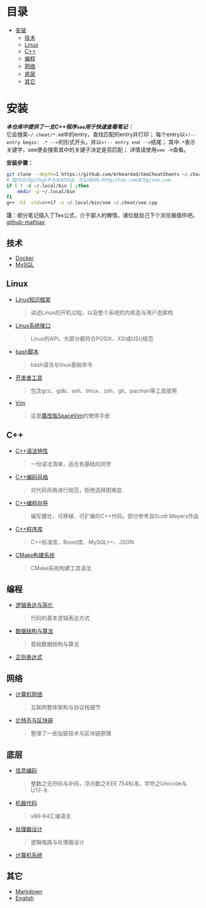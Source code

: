 # 目录
<!-- vim-markdown-toc GFM -->

- [安装](#安装)
  - [技术](#技术)
  - [Linux](#linux)
  - [C++](#c)
  - [编程](#编程)
  - [网络](#网络)
  - [底层](#底层)
  - [其它](#其它)

<!-- vim-markdown-toc -->
# 安装
***本仓库中提供了一支C++程序`see`用于快速查看笔记：***  
它会搜索`~/.cheat/*.md`中的entry，查找匹配的entry并打印；
每个entry以`<!-- entry begin: .* -->`的形式开头，并以`<!-- entry end -->`结尾；
其中`.*`表示关键字，see便会搜索其中的关键子决定是否匹配；
详情请使用`see -h`查看。

**安装步骤：**
```sh
git clone --depth=1 https://github.com/mrbeardad/SeeCheatSheets ~/.cheat
# 国内访问github不太友好的话，可以将URL中的github.com改为gitee.com
if [ ! -d ~/.local/bin ] ;then
    mkdir -p ~/.local/bin
fi
g++ -O3 -std=c++17 -o ~/.local/bin/see ~/.cheat/see.cpp
```

**注**：部分笔记插入了Tex公式，介于鄙人的懒惰，诸位就自己下个浏览器插件吧。
[github-mathjax](https://github.com/orsharir/github-mathjax/issues/24#issuecomment-438140315 "下载ZIP解压后通过浏览器开发者模式安装")

## 技术
* [Docker](docker.md)
* [MySQL](mysql.md)

## Linux
* [Linux知识框架](linux.md)
    > 讲述Linux的开机过程，以及整个系统的内核态与用户态架构
* [Linux系统接口](apue.md)
    > Linux的API，大部分都符合POSIX、XSI或USU规范
* [bash脚本](bash.md)
    > bash语法与linux基础命令
* [开发者工具](devtool.md)
    > 包含gcc、gdb、ssh、tmux、zsh、git、pacman等工具使用
* [Vim](vim.md)
    > 这是[魔改版SpaceVim](https://github.com/mrbeardad/SpaceVim)的使用手册

## C++
* [C++语法特性](cpp.md)
    > 一份语法清单，适合有基础的同学
* [C++编码风格](cppstyle.md)
    > 对代码风格进行规范，拒绝选择困难症
* [C++编程向导](cppguide.md)
    > 编写健壮、可移植、可扩展的C++代码，部分参考自Scott Meyers作品
* [C++程序库](cppman.md)
    > C++标准库、Boost库、MySQL++、JSON
* [CMake构建系统](cmake.md)
    > CMake系统构建工具语法

## 编程
* [逻辑表达与简化](logic.md)
    > 代码的基本逻辑表达方式
* [数据结构与算法](dsaa.md)
    > 基础数据结构与算法
* [正则表达式](regex.md)

## 网络
* [计算机网络](network.md)
    > 互联网整体架构与协议栈细节
* [比特币与区块链](bitcoin.md)
    > 整理了一些加密技术与区块链原理

## 底层
* [信息编码](code.md)
    > 整数之无符码与补码，浮点数之IEEE 754标准，字符之Unicode与UTF-8
* [机器代码](asm.md)
    > x86-64汇编语言
* [处理器设计](cpu.md)
    > 逻辑电路与处理器设计

* [计算机系统](csapp.md)

## 其它
* [Markdown](markdown.md)
* [English](english.md)

